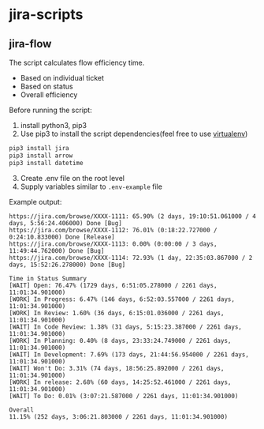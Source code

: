 # jira-scripts

## jira-flow

The script calculates flow efficiency time.
* Based on individual ticket
* Based on status
* Overall efficiency

Before running the script:
1. install python3, pip3
2. Use pip3 to install the script dependencies(feel free to use [virtualenv](https://docs.python-guide.org/dev/virtualenvs/))
```bash
pip3 install jira
pip3 install arrow
pip3 install datetime
```
3. Create .env file on the root level
4. Supply variables similar to `.env-example` file

Example output:
```.env
https://jira.com/browse/XXXX-1111: 65.90% (2 days, 19:10:51.061000 / 4 days, 5:56:24.406000) Done [Bug]
https://jira.com/browse/XXXX-1112: 76.01% (0:18:22.727000 / 0:24:10.833000) Done [Release]
https://jira.com/browse/XXXX-1113: 0.00% (0:00:00 / 3 days, 11:49:44.762000) Done [Bug]
https://jira.com/browse/XXXX-1114: 72.93% (1 day, 22:35:03.867000 / 2 days, 15:52:26.278000) Done [Bug]

Time in Status Summary
[WAIT] Open: 76.47% (1729 days, 6:51:05.278000 / 2261 days, 11:01:34.901000)
[WORK] In Progress: 6.47% (146 days, 6:52:03.557000 / 2261 days, 11:01:34.901000)
[WORK] In Review: 1.60% (36 days, 6:15:01.036000 / 2261 days, 11:01:34.901000)
[WAIT] In Code Review: 1.38% (31 days, 5:15:23.387000 / 2261 days, 11:01:34.901000)
[WORK] In Planning: 0.40% (8 days, 23:33:24.749000 / 2261 days, 11:01:34.901000)
[WAIT] In Development: 7.69% (173 days, 21:44:56.954000 / 2261 days, 11:01:34.901000)
[WAIT] Won't Do: 3.31% (74 days, 18:56:25.892000 / 2261 days, 11:01:34.901000)
[WORK] In release: 2.68% (60 days, 14:25:52.461000 / 2261 days, 11:01:34.901000)
[WAIT] To Do: 0.01% (3:07:21.587000 / 2261 days, 11:01:34.901000)

Overall
11.15% (252 days, 3:06:21.803000 / 2261 days, 11:01:34.901000)
```

